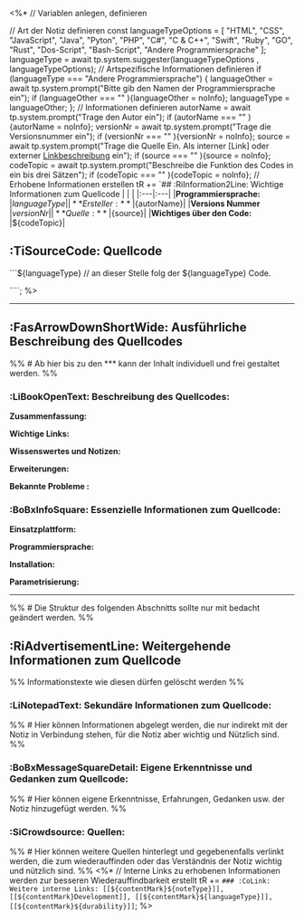 <%*
// Variablen anlegen, definieren

// Art der Notiz definieren
const languageTypeOptions = [
	"HTML",
	"CSS",
	"JavaScript",
	"Java",
	"Pyton",
	"PHP",
	"C#",
	"C & C++",
	"Swift",
	"Ruby",
	"GO",
	"Rust",
	"Dos-Script",
	"Bash-Script",
	"Andere Programmiersprache"
	];
languageType = await tp.system.suggester(languageTypeOptions , languageTypeOptions);
// Artspezifische Informationen definieren
if (languageType === "Andere Programmiersprache") {
	languageOther = await tp.system.prompt("Bitte gib den Namen der Programmiersprache ein");
	if (languageOther === "" ){languageOther = noInfo};
	languageType = languageOther;
};
// Informationen definieren
autorName = await tp.system.prompt("Trage den Autor ein");
if (autorName === "" ){autorName = noInfo};
versionNr = await tp.system.prompt("Trage die Versionsnummer ein");
if (versionNr === "" ){versionNr = noInfo};
source = await tp.system.prompt("Trage die Quelle Ein. Als interner [Link] oder externer [Linkbeschreibung](URL) ein");
if (source === "" ){source = noInfo};
codeTopic = await tp.system.prompt("Beschreibe die Funktion des Codes in ein bis drei Sätzen");
if (codeTopic === "" ){codeTopic = noInfo};
// Erhobene Informationen erstellen
tR += `## :RiInformation2Line: Wichtige Informationen zum Quellcode
| | |
|:---|:---|
|**Programmiersprache:** |${languageType}|
|**Ersteller:** |${autorName}|
|**Versions Nummer** |${versionNr}|
|**Quelle:** |${source}|
|**Wichtiges über den Code:** |${codeTopic}|

## :TiSourceCode: Quellcode
\`\`\`${languageType}
// an dieser Stelle folg der ${languageType} Code.


\`\`\``;
%>

***
## :FasArrowDownShortWide: Ausführliche Beschreibung des Quellcodes
%% # Ab hier bis zu den *** kann der Inhalt individuell und frei gestaltet werden. %%

###  :LiBookOpenText: Beschreibung des Quellcodes:
**Zusammenfassung:** 

**Wichtige Links:** 

**Wissenswertes und Notizen:**

**Erweiterungen:**

**Bekannte Probleme :** 

### :BoBxInfoSquare: Essenzielle Informationen zum Quellcode:
**Einsatzplattform:**

**Programmiersprache:**

**Installation:**

**Parametrisierung:**


***
%% # Die Struktur des folgenden Abschnitts sollte nur mit bedacht geändert werden. %%
## :RiAdvertisementLine: Weitergehende Informationen zum Quellcode
%% Informationstexte wie diesen dürfen gelöscht werden %%

### :LiNotepadText: Sekundäre Informationen zum Quellcode: 
%% # Hier können Informationen abgelegt werden, die nur indirekt mit der Notiz in Verbindung stehen, für die Notiz aber wichtig und Nützlich sind. %%


### :BoBxMessageSquareDetail: Eigene Erkenntnisse und Gedanken zum Quellcode:
%% # Hier können eigene Erkenntnisse, Erfahrungen, Gedanken usw. der Notiz hinzugefügt werden. %%


### :SiCrowdsource: Quellen: 
%% # Hier können weitere Quellen hinterlegt und gegebenenfalls verlinkt werden, die zum wiederauffinden oder das Verständnis der Notiz wichtig und nützlich sind. %%
<%*
// Interne Links zu erhobenen Informationen werden zur besseren Wiederauffindbarkeit erstellt
tR += `### :CoLink: Weitere interne Links:
[[${contentMark}${noteType}]], [[${contentMark}Development]], [[${contentMark}${languageType}]], [[${contentMark}${durability}]]`;
%>
